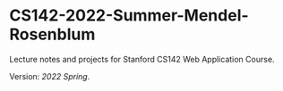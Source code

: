 # CS142-2022-Summer-Mendel-Rosenblum
Lecture notes and projects for Stanford CS142 Web Application Course.

Version: *2022 Spring*.
